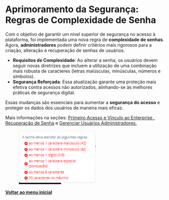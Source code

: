 # Aprimoramento da Segurança: Regras de Complexidade de Senha

Com o objetivo de garantir um nível superior de segurança no acesso à plataforma, foi implementada uma nova regra de **complexidade de senhas**. Agora, **administradores** podem definir critérios mais rigorosos para a criação, alteração e recuperação de senhas de usuários.

* **Requisitos de Complexidade**: Ao alterar a senha, os usuários devem seguir novas diretrizes que incluem a utilização de uma combinação mais robusta de caracteres (letras maiúsculas, minúsculas, números e símbolos).
* **Segurança Reforçada**: Essa atualização garante uma proteção mais efetiva contra acessos não autorizados, alinhando-se às melhores práticas de segurança digital.

Essas mudanças são essenciais para aumentar a **segurança do acesso** e proteger os dados dos usuários de maneira mais eficaz.

Mais informações na seções: [Primeiro Acesso e Vínculo ao Enterprise ](../../portal/acesso-ao-portal/primeiro-acesso-e-vinculo-ao-enterprise.md), [Recuperação de Senha](../../portal/acesso-ao-portal/recuperacao-de-senha.md) e [Gerenciar Usuários Administradores.](../../portal/usuarios/gerenciar-usuarios-administradores.md)

<figure><img src="../../../.gitbook/assets/image (417).png" alt=""><figcaption></figcaption></figure>

[**Voltar ao menu inicial**](./)
